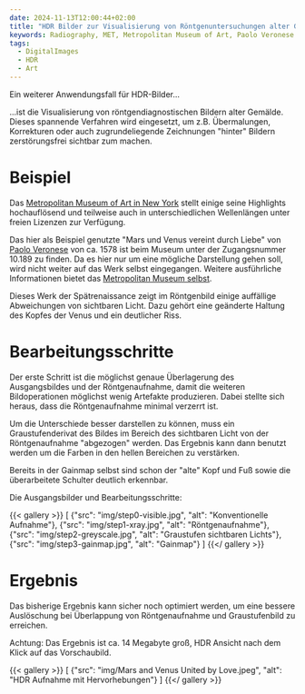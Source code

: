 ```yaml
---
date: 2024-11-13T12:00:44+02:00
title: "HDR Bilder zur Visualisierung von Röntgenuntersuchungen alter Gemälde"
keywords: Radiography, MET, Metropolitan Museum of Art, Paolo Veronese
tags:
  - DigitalImages
  - HDR
  - Art
---
```


Ein weiterer Anwendungsfall für HDR-Bilder...

<!--more-->

...ist die Visualisierung von röntgendiagnostischen Bildern alter Gemälde. Dieses spannende Verfahren wird eingesetzt, um z.B. Übermalungen, Korrekturen oder auch zugrundeliegende Zeichnungen "hinter" Bildern zerstörungsfrei sichtbar zum machen.

# Beispiel

Das [Metropolitan Museum of Art in New York](https://www.metmuseum.org/) stellt einige seine Highlights hochauflösend und teilweise auch in unterschiedlichen Wellenlängen unter freien Lizenzen zur Verfügung.

Das hier als Beispiel genutzte "Mars und Venus vereint durch Liebe" von [Paolo Veronese](https://de.wikipedia.org/wiki/Paolo_Veronese) von ca. 1578 ist beim Museum unter der Zugangsnummer 10.189 zu finden. Da es hier nur um eine mögliche Darstellung gehen soll, wird nicht weiter auf das Werk selbst eingegangen. Weitere ausführliche Informationen bietet das [Metropolitan Museum selbst](https://www.metmuseum.org/art/collection/search/437891).

Dieses Werk der Spätrenaissance zeigt im Röntgenbild einige auffällige Abweichungen von sichtbaren Licht. Dazu gehört eine geänderte Haltung des Kopfes der Venus und ein deutlicher Riss.

# Bearbeitungsschritte

Der erste Schritt ist die möglichst genaue Überlagerung des Ausgangsbildes und der Röntgenaufnahme, damit die weiteren Bildoperationen möglichst wenig Artefakte produzieren. Dabei stellte sich heraus, dass die Röntgenaufnahme minimal verzerrt ist.

Um die Unterschiede besser darstellen zu können, muss ein Graustufenderivat des Bildes im Bereich des sichtbaren Licht von der Röntgenaufnahme "abgezogen" werden. Das Ergebnis kann dann benutzt werden um die Farben in den hellen Bereichen zu verstärken.

Bereits in der Gainmap selbst sind schon der "alte" Kopf und Fuß sowie die überarbeitete Schulter deutlich erkennbar.

Die Ausgangsbilder und Bearbeitungsschritte:


{{< gallery >}}
[
  {"src": "img/step0-visible.jpg", "alt": "Konventionelle Aufnahme"},
  {"src": "img/step1-xray.jpg", "alt": "Röntgenaufnahme"},
  {"src": "img/step2-greyscale.jpg", "alt": "Graustufen sichtbaren Lichts"},
  {"src": "img/step3-gainmap.jpg", "alt": "Gainmap"}
]
{{</ gallery >}}

# Ergebnis

Das bisherige Ergebnis kann sicher noch optimiert werden, um eine bessere Auslöschung bei Überlappung von Röntgenaufnahme und Graustufenbild zu erreichen.

Achtung: Das Ergebnis ist ca. 14 Megabyte groß, HDR Ansicht nach dem Klick auf das Vorschaubild.

{{< gallery >}}
[
  {"src": "img/Mars and Venus United by Love.jpeg", "alt": "HDR Aufnahme mit Hervorhebungen"}
]
{{</ gallery >}}
